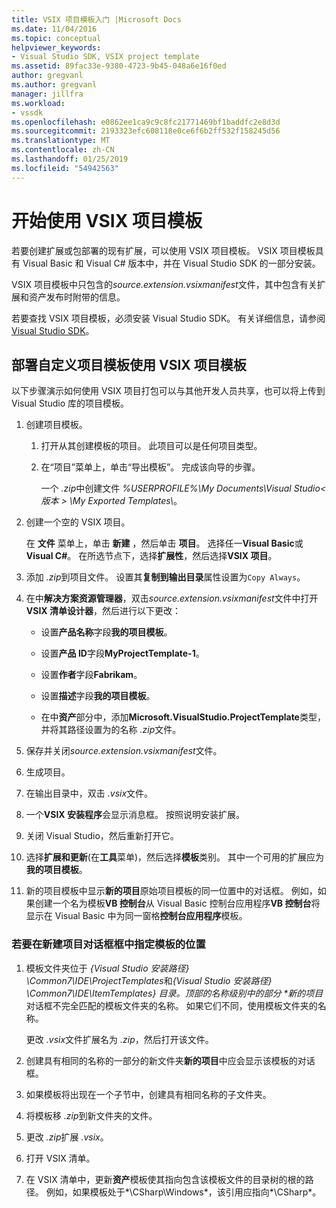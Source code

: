 ```yaml
---
title: VSIX 项目模板入门 |Microsoft Docs
ms.date: 11/04/2016
ms.topic: conceptual
helpviewer_keywords:
- Visual Studio SDK, VSIX project template
ms.assetid: 89fac33e-9380-4723-9b45-048a6e16f0ed
author: gregvanl
ms.author: gregvanl
manager: jillfra
ms.workload:
- vssdk
ms.openlocfilehash: e0862ee1ca9c9c8fc21771469bf1baddfc2e8d3d
ms.sourcegitcommit: 2193323efc608118e0ce6f6b2ff532f158245d56
ms.translationtype: MT
ms.contentlocale: zh-CN
ms.lasthandoff: 01/25/2019
ms.locfileid: "54942563"
---
```

# <a name="get-started-with-the-vsix-project-template"></a>开始使用 VSIX 项目模板
若要创建扩展或包部署的现有扩展，可以使用 VSIX 项目模板。 VSIX 项目模板具有 Visual Basic 和 Visual C# 版本中，并在 Visual Studio SDK 的一部分安装。  

 VSIX 项目模板中只包含的*source.extension.vsixmanifest*文件，其中包含有关扩展和资产发布时附带的信息。  

 若要查找 VSIX 项目模板，必须安装 Visual Studio SDK。 有关详细信息，请参阅[Visual Studio SDK](../extensibility/visual-studio-sdk.md)。  

## <a name="deploy-a-custom-project-template-using-the-vsix-project-template"></a>部署自定义项目模板使用 VSIX 项目模板  
 以下步骤演示如何使用 VSIX 项目打包可以与其他开发人员共享，也可以将上传到 Visual Studio 库的项目模板。  

1.  创建项目模板。  

    1.  打开从其创建模板的项目。 此项目可以是任何项目类型。  

    2.  在“项目”菜单上，单击“导出模板”。 完成该向导的步骤。  

         一个 *.zip*中创建文件 *%USERPROFILE%\My Documents\Visual Studio\<版本 > \My Exported Templates\\*。  

2.  创建一个空的 VSIX 项目。  

     在 **文件** 菜单上，单击 **新建** ，然后单击 **项目**。 选择任一**Visual Basic**或**Visual C#**。 在所选节点下，选择**扩展性**，然后选择**VSIX 项目**。  

3.  添加 *.zip*到项目文件。 设置其**复制到输出目录**属性设置为`Copy Always`。  

4.  在中**解决方案资源管理器**，双击*source.extension.vsixmanifest*文件中打开**VSIX 清单设计器**，然后进行以下更改：  

    -   设置**产品名称**字段**我的项目模板**。  

    -   设置**产品 ID**字段**MyProjectTemplate-1**。  

    -   设置**作者**字段**Fabrikam**。  

    -   设置**描述**字段**我的项目模板**。  

    -   在中**资产**部分中，添加**Microsoft.VisualStudio.ProjectTemplate**类型，并将其路径设置为的名称 *.zip*文件。  

5.  保存并关闭*source.extension.vsixmanifest*文件。  

6.  生成项目。  

7.  在输出目录中，双击 *.vsix*文件。  

8.  一个**VSIX 安装程序**会显示消息框。 按照说明安装扩展。  

9. 关闭 Visual Studio，然后重新打开它。  

10. 选择**扩展和更新**(在**工具**菜单)，然后选择**模板**类别。 其中一个可用的扩展应为**我的项目模板**。  

11. 新的项目模板中显示**新的项目**原始项目模板的同一位置中的对话框。 例如，如果创建一个名为模板**VB 控制台**从 Visual Basic 控制台应用程序**VB 控制台**将显示在 Visual Basic 中为同一窗格**控制台应用程序**模板。  

### <a name="to-specify-the-location-of-the-template-in-the-new-project-dialog-box"></a>若要在新建项目对话框框中指定模板的位置  

1. 模板文件夹位于 *{Visual Studio 安装路径} \Common7\IDE\ProjectTemplates*和<em>{Visual Studio 安装路径} \Common7\IDE\ItemTemplates} 目录。顶部的名称级别中的部分 **新的项目</em>* 对话框不完全匹配的模板文件夹的名称。 如果它们不同，使用模板文件夹的名称。  

    更改 *.vsix*文件扩展名为 *.zip*，然后打开该文件。  

2. 创建具有相同的名称的一部分的新文件夹**新的项目**中应会显示该模板的对话框。  

3. 如果模板将出现在一个子节中，创建具有相同名称的子文件夹。  

4. 将模板移 *.zip*到新文件夹的文件。  

5. 更改 *.zip*扩展 *.vsix*。  

6. 打开 VSIX 清单。  

7. 在 VSIX 清单中，更新**资产**模板使其指向包含该模板文件的目录树的根的路径。 例如，如果模板处于*\CSharp\Windows*，该引用应指向*\CSharp*。
